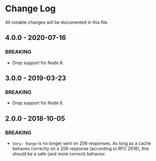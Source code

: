 # Change Log

All notable changes will be documented in this file.

## 4.0.0 - 2020-07-16

### BREAKING

- Drop support for Node 8.

## 3.0.0 - 2019-03-23

### BREAKING

- Drop support for Node 6.

## 2.0.0 - 2018-10-05

### BREAKING

- `Vary: Range` is no longer sent on 206 responses. As long as a cache behaves correctly on a 206 response (according to RFC 2616), this should be a safe (and more correct) behavior.
